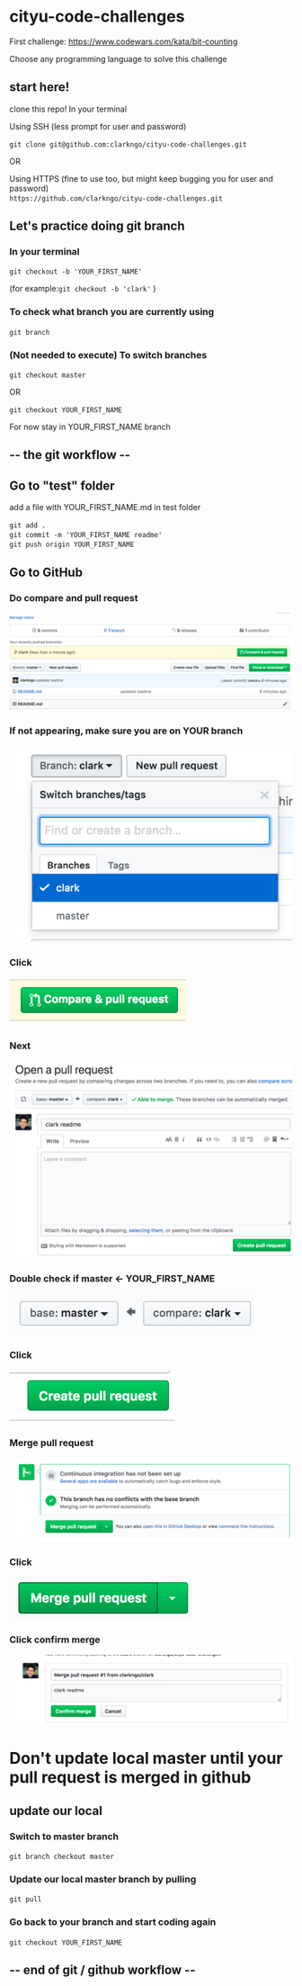 # cityu-code-challenges

First challenge: https://www.codewars.com/kata/bit-counting

Choose any programming language to solve this challenge

## start here!
clone this repo!
In your terminal

Using SSH (less prompt for user and password)
<br />

`git clone git@github.com:clarkngo/cityu-code-challenges.git`

OR

Using HTTPS (fine to use too, but might keep bugging you for user and password)
<br />
`https://github.com/clarkngo/cityu-code-challenges.git`


## Let's practice doing git branch
### In your terminal

`git checkout -b 'YOUR_FIRST_NAME'`

(for example:`git checkout -b 'clark'` )

### To check what branch you are currently using

`git branch`

### (Not needed to execute) To switch branches

`git checkout master`

OR

`git checkout YOUR_FIRST_NAME`

For now stay in YOUR_FIRST_NAME branch

## --  the git workflow --

## Go to "test" folder

add a file with YOUR_FIRST_NAME.md in test folder

`git add .`
<br />
`git commit -m 'YOUR_FIRST_NAME readme'`
<br />
`git push origin YOUR_FIRST_NAME`

## Go to GitHub


### Do compare and pull request 
![](assets/images/full-compare-request.png)

### If not appearing, make sure you are on YOUR branch
![](assets/images/github-switch-branch.png)


### Click 
![](assets/images/btn-compare-request.png)

### Next
![](assets/images/full-pull-request.png)

### Double check if master <- YOUR_FIRST_NAME 
![](assets/images/btn-base-branch.png)

### Click
![](assets/images/btn-pull-request.png)

### Merge pull request
![](assets/images/full-merge-pull-request.png)

### Click
![](assets/images/btn-merge-pull-request.png)

### Click confirm merge

![](assets/images/confirm-merge.png)

# Don't update local master until your pull request is merged in github

## update our local
### Switch to master branch
`git branch checkout master`

### Update our local master branch by pulling
`git pull`

### Go back to your branch and start coding again
`git checkout YOUR_FIRST_NAME`

## -- end of git / github workflow --

